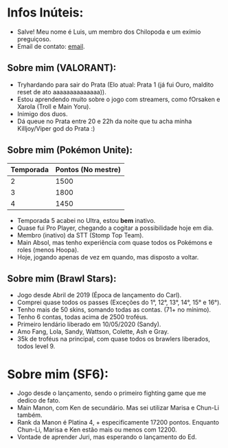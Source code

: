 # Infos Inúteis:

- Salve! Meu nome é Luis, um membro dos Chilopoda e um exímio preguiçoso.
- Email de contato: [email](luis.f.mafort@gmail.com).

## Sobre mim (VALORANT):

- Tryhardando para sair do Prata (Elo atual: Prata 1 (já fui Ouro, maldito reset de ato aaaaaaaaaaaaaa)).
- Estou aprendendo muito sobre o jogo com streamers, como fOrsaken e Xarola (Troll e Main Yoru).
- Inimigo dos duos.
- Dá queue no Prata entre 20 e 22h da noite que tu acha minha Killjoy/Viper god do Prata :)

## Sobre mim (Pokémon Unite):

|Temporada|Pontos (No mestre)|
|---------|------|
|2|1500|
|3|1800|
|4|1450|

- Temporada 5 acabei no Ultra, estou **bem** inativo.
- Quase fui Pro Player, chegando a cogitar a possibilidade hoje em dia.
- Membro (inativo) da STT (Stomp Top Team).
- Main Absol, mas tenho experiência com quase todos os Pokémons e roles (menos Hoopa).
- Hoje, jogando apenas de vez em quando, mas disposto a voltar.

## Sobre mim (Brawl Stars):

- Jogo desde Abril de 2019 (Época de lançamento do Carl).
- Comprei quase todos os passes (Exceções do 1°, 12°, 13°, 14°, 15° e 16°).
- Tenho mais de 50 skins, somando todas as contas. (71+ no mínimo).
- Tenho 6 contas, todas acima de 2500 troféus.
- Primeiro lendário liberado em 10/05/2020 (Sandy).
- Amo Fang, Lola, Sandy, Wattson, Colette, Ash e Gray.
- 35k de troféus na principal, com quase todos os brawlers liberados, todos level 9.

# Sobre mim (SF6):

- Jogo desde o lançamento, sendo o primeiro fighting game que me dedico de fato.
- Main Manon, com Ken de secundário. Mas sei utilizar Marisa e Chun-Li também.
- Rank da Manon é Platina 4, + especificamente 17200 pontos. Enquanto Chun-Li, Marisa e Ken estão mais ou menos com 12200.
- Vontade de aprender Juri, mas esperando o lançamento do Ed.
